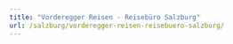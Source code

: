 ```yaml
---
title: "Vorderegger Reisen - Reisebüro Salzburg"
url: /salzburg/vorderegger-reisen-reisebuero-salzburg/
---
```

